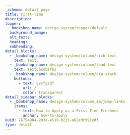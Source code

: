 ```yaml
---
_schema: detail_page
title: First-Time
description:
topper:
  _bookshop_name: design-system/topper/default
  background_image:
  alt_text:
  heading:
  subheading:
detail_blocks:
  - _bookshop_name: design-system/column/rich-text
    text: Text.
  - _bookshop_name: design-system/column/lead-text
    text: Text.bsdbsfbs
  - _bookshop_name: design-system/column/cta-stack
    buttons:
      - text: gvsfgsdf
        url: /
        color: transparent
detail_sidebar_blocks:
  - _bookshop_name: design-system/column_sm/jump-links
    items:
      - text: How to Apply as a First-Time Freshmen
        anchor: how-to-apply
uuid: 76754904-203a-4510-b215-a62edc991edf
type: detail
---
```

